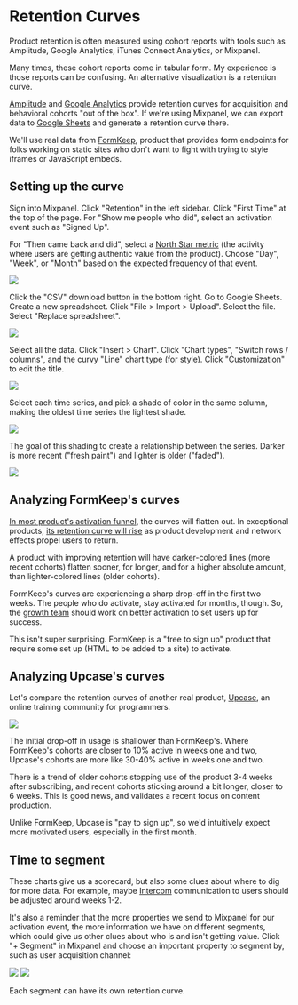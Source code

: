 # Retention Curves

Product retention is often measured using cohort reports with tools such as
Amplitude, Google Analytics, iTunes Connect Analytics, or Mixpanel.

Many times, these cohort reports come in tabular form.
My experience is those reports can be confusing.
An alternative visualization is a retention curve.

[Amplitude][amp] and [Google Analytics][an]
provide retention curves for acquisition and behavioral cohorts
"out of the box".
If we're using Mixpanel,
we can export data to [Google Sheets][sh]
and generate a retention curve there.

[amp]: https://amplitude.com/blog/2015/11/24/cohorts-to-improve-your-retention/
[an]: https://support.google.com/analytics/answer/6074676?hl=en
[sh]: https://docs.google.com/spreadsheets/u/0/

We'll use real data from
[FormKeep](https://formkeep.com),
product that provides form endpoints for folks working on static sites
who don't want to fight with trying to style iframes or JavaScript embeds.

## Setting up the curve

Sign into Mixpanel.
Click "Retention" in the left sidebar.
Click "First Time" at the top of the page.
For "Show me people who did", select an activation event such as "Signed Up".

For "Then came back and did", select a [North Star metric][ns]
(the activity where users are getting authentic value from the product).
Choose "Day", "Week", or "Month" based on the expected frequency of that event.

[ns]: north-star-metric

![](images/retention-report.png)

Click the "CSV" download button in the bottom right.
Go to Google Sheets.
Create a new spreadsheet.
Click "File > Import > Upload".
Select the file.
Select "Replace spreadsheet".

![](images/retention-curve-table.png)

Select all the data.
Click "Insert > Chart".
Click "Chart types",
"Switch rows / columns",
and the curvy "Line" chart type (for style).
Click "Customization" to edit the title.

![](images/retention-curve-ready.png)

Select each time series,
and pick a shade of color in the same column,
making the oldest time series the lightest shade.

![](images/retention-curve-series.png)

The goal of this shading to create a relationship between the series.
Darker is more recent ("fresh paint")
and lighter is older ("faded").

![](images/retention-curve-final.png)

## Analyzing FormKeep's curves

[In most product's activation funnel][chen],
the curves will flatten out. In exceptional products,
[its retention curve will rise](https://www.sequoiacap.com/article/retention)
as product development and network effects propel users to return.

[chen]: http://andrewchen.co/new-data-shows-why-losing-80-of-your-mobile-users-is-normal-and-that-the-best-apps-do-much-better/

A product with improving retention will have
darker-colored lines (more recent cohorts)
flatten sooner, for longer, and for a higher absolute amount,
than lighter-colored lines (older cohorts).

FormKeep's curves are experiencing a sharp drop-off in the first two weeks.
The people who do activate, stay activated for months, though.
So, the [growth team][gr]
should work on better activation to set users up for success.

[gr]: https://brianbalfour.com/essays/growth-vs-marketing-vs-product

This isn't super surprising.
FormKeep is a "free to sign up" product that require some set up
(HTML to be added to a site) to activate.

## Analyzing Upcase's curves

Let's compare the retention curves of another real product,
[Upcase](https://thoughtbot.com/upcase/join),
an online training community for programmers.

![](images/upcase-retention-curve.png)

The initial drop-off in usage is shallower than FormKeep's.
Where FormKeep's cohorts are closer to 10% active in weeks one and two,
Upcase's cohorts are more like 30-40% active in weeks one and two.

There is a trend of older cohorts stopping use of the product
3-4 weeks after subscribing,
and recent cohorts sticking around a bit longer, closer to 6 weeks.
This is good news, and validates a recent focus on content production.

Unlike FormKeep,
Upcase is "pay to sign up",
so we'd intuitively expect more motivated users,
especially in the first month.

## Time to segment

These charts give us a scorecard,
but also some clues about where to dig for more data.
For example, maybe [Intercom](https://www.intercom.com) communication to users
should be adjusted around weeks 1-2.

It's also a reminder that the more properties we send
to Mixpanel for our activation event,
the more information we have on different segments,
which could give us other clues about who is and isn't getting value.
Click "+ Segment" in Mixpanel
and choose an important property to segment by,
such as user acquisition channel:

![](images/mixpanel-segment.png)
![](images/mixpanel-utm-source-segment.png)

Each segment can have its own retention curve.
